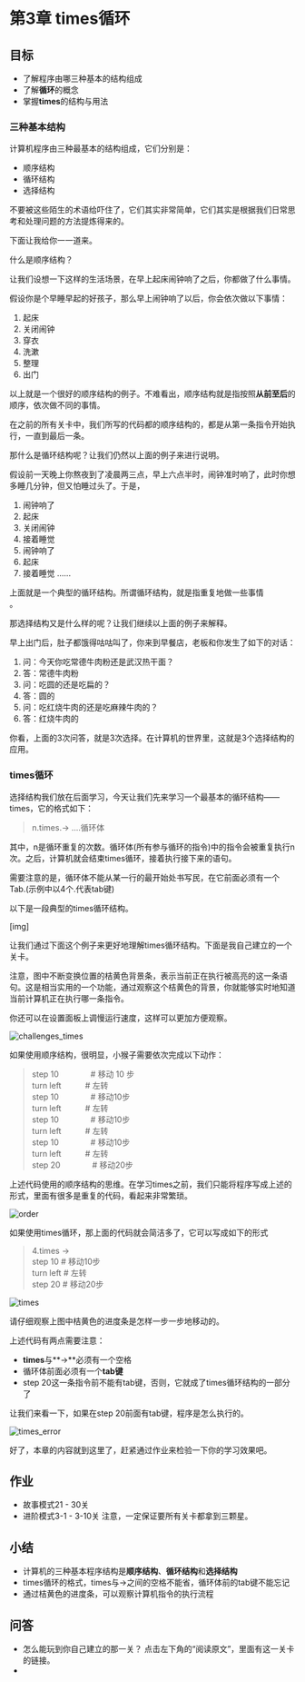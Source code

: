 # 第3章 times循环
## 目标 ##
* 了解程序由哪三种基本的结构组成
* 了解**循环**的概念
* 掌握**times**的结构与用法

### 三种基本结构 ###

计算机程序由三种最基本的结构组成，它们分别是：<br>
* 顺序结构
* 循环结构
* 选择结构

不要被这些陌生的术语给吓住了，它们其实非常简单，它们其实是根据我们日常思考和处理问题的方法提炼得来的。<br>

下面让我给你一一道来。<br>

什么是顺序结构？<br>

让我们设想一下这样的生活场景，在早上起床闹钟响了之后，你都做了什么事情。<br>

假设你是个早睡早起的好孩子，那么早上闹钟响了以后，你会依次做以下事情：<br>
1. 起床
2. 关闭闹钟
3. 穿衣
4. 洗漱
5. 整理
6. 出门

以上就是一个很好的顺序结构的例子。不难看出，顺序结构就是指按照**从前至后**的顺序，依次做不同的事情。<br>

在之前的所有关卡中，我们所写的代码都的顺序结构的，都是从第一条指令开始执行，一直到最后一条。<br>

那什么是循环结构呢？让我们仍然以上面的例子来进行说明。<br>

假设前一天晚上你熬夜到了凌晨两三点，早上六点半时，闹钟准时响了，此时你想多睡几分钟，但又怕睡过头了。于是，<br>

1. 闹钟响了
2. 起床
3. 关闭闹钟
4. 接着睡觉
5. 闹钟响了
6. 起床
7. 接着睡觉
......

上面就是一个典型的循环结构。所谓循环结构，就是指重复地做一些事情<br>。

那选择结构又是什么样的呢？让我们继续以上面的例子来解释。<br>

早上出门后，肚子都饿得咕咕叫了，你来到早餐店，老板和你发生了如下的对话：<br>

1. 问：今天你吃常德牛肉粉还是武汉热干面？<br>
2. 答：常德牛肉粉<br>
3. 问：吃圆的还是吃扁的？<br>
4. 答：圆的<br>
5. 问：吃红烧牛肉的还是吃麻辣牛肉的？<br>
6. 答：红烧牛肉的<br>

你看，上面的3次问答，就是3次选择。在计算机的世界里，这就是3个选择结构的应用。<br>

### times循环 ###
选择结构我们放在后面学习，今天让我们先来学习一个最基本的循环结构——times，它的格式如下：<br>
> n.times.->
> ....循环体

其中，n是循环重复的次数。循环体(所有参与循环的指令)中的指令会被重复执行n次。之后，计算机就会结束times循环，接着执行接下来的语句。<br>

需要注意的是，循环体不能从某一行的最开始处书写民，在它前面必须有一个Tab.(示例中以4个.代表tab键)<br>

以下是一段典型的times循环结构。<br>

[img]

让我们通过下面这个例子来更好地理解times循环结构。下面是我自己建立的一个关卡。

注意，图中不断变换位置的桔黄色背景条，表示当前正在执行被高亮的这一条语句。这是相当实用的一个功能，通过观察这个桔黄色的背景，你就能够实时地知道当前计算机正在执行哪一条指令。

你还可以在设置面板上调慢运行速度，这样可以更加方便观察。

![challenges_times](https://github.com/icuic/cm/raw/master/image/3_times/challenges_times.gif "题面")

如果使用顺序结构，很明显，小猴子需要依次完成以下动作：
> step 10　　　　# 移动 10 步 <br>
> turn left　　　# 左转 <br>
> step 10　　　　# 移动10步 <br>
> turn left　　　# 左转 <br>
> step 10　　　　# 移动10步 <br>
> turn left　　　# 左转 <br>
> step 10　　　　# 移动10步 <br>
> turn left　　　# 左转 <br>
> step 20　　　　# 移动20步 <br>

上述代码使用的顺序结构的思维。在学习times之前，我们只能将程序写成上述的形式，里面有很多是重复的代码，看起来非常繁琐。

![order](https://github.com/icuic/cm/raw/master/image/3_times/order.gif "顺序结构")

如果使用times循环，那上面的代码就会简洁多了，它可以写成如下的形式
> 4.times -> <br>
>     step 10   # 移动10步<br>
>     turn left # 左转<br>
> step 20       # 移动20步<br>

![times](https://github.com/icuic/cm/raw/master/image/3_times/times.gif "循环结构")

请仔细观察上图中桔黄色的进度条是怎样一步一步地移动的。

上述代码有两点需要注意：
* **times**与**->**必须有一个空格
* 循环体前面必须有一个**tab键**
* step 20这一条指令前不能有tab键，否则，它就成了times循环结构的一部分了

让我们来看一下，如果在step 20前面有tab键，程序是怎么执行的。

![times_error](https://github.com/icuic/cm/raw/master/image/3_times/times_error.gif "tab键的使用")

好了，本章的内容就到这里了，赶紧通过作业来检验一下你的学习效果吧。

## 作业 ##
* 故事模式21 - 30关
* 进阶模式3-1 - 3-10关
注意，一定保证要所有关卡都拿到三颗星。

## 小结 ##
* 计算机的三种基本程序结构是**顺序结构**、**循环结构**和**选择结构**
* times循环的格式，times与->之间的空格不能省，循环体前的tab键不能忘记
* 通过桔黄色的进度条，可以观察计算机指令的执行流程

## 问答 ##
* 怎么能玩到你自己建立的那一关？
点击左下角的“阅读原文”，里面有这一关卡的链接。
* 
